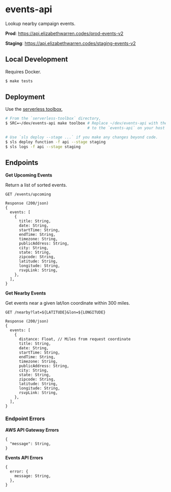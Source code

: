 # events-api

Lookup nearby campaign events.

**Prod**: https://api.elizabethwarren.codes/prod-events-v2

**Staging**: https://api.elizabethwarren.codes/staging-events-v2

## Local Development

Requires Docker.

```sh
$ make tests
```

## Deployment

Use the [serverless toolbox](https://github.com/Elizabeth-Warren/serverless-toolbox),

```sh
# From the `serverless-toolbox` directory,
$ SRC=~/dev/events-api make toolbox # Replace ~/dev/events-api with the path
                                    # to the `events-api` on your host machine.

# Use `sls deploy --stage ...` if you make any changes beyond code.
$ sls deploy function -f api --stage staging
$ sls logs -f api --stage staging
```

## Endpoints

**Get Upcoming Events**

Return a list of sorted events.

```
GET /events/upcoming

Response (200/json)
{
  events: [
    {
      title: String,
      date: String,
      startTime: String,
      endTime: String,
      timezone: String,
      publicAddress: String,
      city: String,
      state: String,
      zipcode: String,
      latitude: String,
      longitude: String,
      rsvpLink: String,
    },
  ],
}
```

**Get Nearby Events**

Get events near a given lat/lon coordinate within 300 miles.

```
GET /nearby?lat=${LATITUDE}&lon=${LONGITUDE}

Response (200/json)
{
  events: [
    {
      distance: Float, // Miles from request coordinate
      title: String,
      date: String,
      startTime: String,
      endTime: String,
      timezone: String,
      publicAddress: String,
      city: String,
      state: String,
      zipcode: String,
      latitude: String,
      longitude: String,
      rsvpLink: String,
    },
  ],
}
```

### Endpoint Errors

**AWS API Gateway Errors**

```
{
  "message": String,
}
```

**Events API Errors**

```
{
  error: {
    message: String,
  },
}
```
